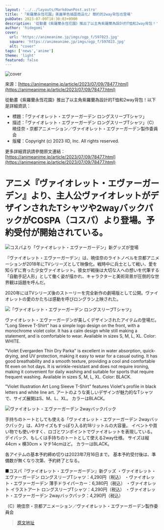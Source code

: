 ```yaml
---
layout: '../../layouts/MarkdownPost.astro'
title: '「紫羅蘭永恆花園」美麗單色插圖商品化♪ 簡約的2way背包也登場'
pubDate: 2023-07-09T18:30:03+0900
description: '從動畫《紫羅蘭永恆花園》推出了以主角紫羅蘭為設計的T恤和2way背包！'
author: 'hidegomi'
cover:
  url: 'https://animeanime.jp/imgs/ogp_f/597023.jpg'
  square: 'https://animeanime.jp/imgs/ogp_f/597023.jpg'
  alt: "cover"
tags: ['news','anime']
theme: 'light'
featured: false
---
```


![cover](https://animeanime.jp/imgs/ogp_f/597023.jpg)

來源：[https://animeanime.jp/article/2023/07/09/78477.html](https://animeanime.jp/article/2023/07/09/78477.html)

從動畫《紫羅蘭永恆花園》推出了以主角紫羅蘭為設計的T恤和2way背包！以下是詳細資訊：

- 標題：「ヴァイオレット・エヴァーガーデン ロングスリーブTシャツ」
- 描述：「ヴァイオレット・エヴァーガーデン ロングスリーブTシャツ」（C）暁佳奈・京都アニメーション／ヴァイオレット・エヴァーガーデン製作委員会
- 版權：Copyright (c) 2023 IID, Inc. All rights reserved.

更多詳細資訊請參閱原文連結：[https://animeanime.jp/article/2023/07/09/78477.html](https://animeanime.jp/article/2023/07/09/78477.html)

# アニメ『ヴァイオレット・エヴァーガーデン』より、主人公ヴァイオレットがデザインされたTシャツや2wayバックパックがCOSPA（コスパ）より登場。予約受付が開始されている。

![コスパより「ヴァイオレット・エヴァーガーデン」新グッズが登場](https://animeanime.jp/imgs/zoom/597022.jpg)

『ヴァイオレット・エヴァーガーデン』は、暁佳奈のライトノベルを京都アニメーションが2018年にTVシリーズとして映像化。戦時中に兵士として戦い、愛を知らずに育った少女ヴァイオレット。彼女が戦後は大切な人への想いを代筆する「自動手記人形」として働く姿が描かれ、キャラクターと美術背景が圧倒的な世界観は話題を呼んだ。

2020年にはTVシリーズ後のストーリーを完全新作の劇場版として公開。ヴァイオレットの愛のかたちは感動を呼びロングラン上映された。

![「ヴァイオレット・エヴァーガーデン ロングスリーブTシャツ」](https://animeanime.jp/imgs/zoom/597024.jpg)

ヴァイオレット・エヴァーガーデンが美しくデザインされたアイテムの登場だ。
"Long Sleeve T-Shirt" has a simple logo design on the front, with a monochrome violet color. It has a calm design while still making a statement, and is comfortable to wear. Available in sizes S, M, L, XL. Color: WHITE.

"Violet Evergarden Thin Dry Parka" is excellent in water absorption, quick-drying, and UV protection, making it easy to wear for a casual outing. It has good breathability and a smooth texture, providing a cool and comfortable fit even on hot days. It is wrinkle-resistant and does not require ironing, making it convenient for daily washing and suitable for sports that require frequent washing. Available in sizes S, M, L, XL. Color: BLACK.

"Violet Illustration Art Long Sleeve T-Shirt" features Violet's profile in black letters and white line art.
アートのような美しいデザインが魅力的なTシャツで、サイズ展開はS、M、L、XL。 カラーはBLACK。

![ヴァイオレット・エヴァーガーデン 2wayバックパック](https://animeanime.jp/imgs/zoom/597037.jpg)

手持ちのトートとしても使える「ヴァイオレット・エヴァーガーデン 2wayバックパック」は、A3サイズもすっぽり入る約18リットルの大容量。 イベントや買い物でも使いやすく、ロゴとワンポイントでヴァイオレットを表現している。 デイパック、もしくは手持ちのトートとして使える2way仕様。 サイズは縦44cm × 横30cm × マチ14cmほど。 カラーはBLACK。

各アイテムの基本予約締め切りは2023年7月16日まで。 基本予約受付後は、準備数が無くなり次第、予約終了となる。

■コスパ『ヴァイオレット・エヴァーガーデン』新グッズ
・ヴァイオレット・エヴァーガーデン ロングスリーブTシャツ：4,290円（税込）
・ヴァイオレット・エヴァーガーデン 薄手ドライパーカー：6,380円（税込）
・ヴァイオレット イラストアート ロングスリーブTシャツ：4,290円（税込）
・ヴァイオレット・エヴァーガーデン 2wayバックパック：4,290円（税込）

（C）暁佳奈・京都アニメーション／ヴァイオレット・エヴァーガーデン製作委員会

>[原文地址](https://animeanime.jp/article/2023/07/09/78477.html)  